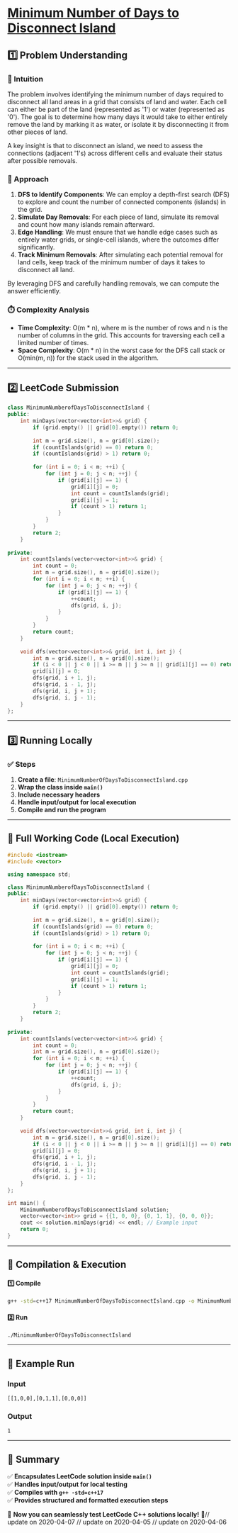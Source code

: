 # **[Minimum Number of Days to Disconnect Island](https://leetcode.com/problems/minimum-number-of-days-to-disconnect-island/description/)**  

## **1️⃣ Problem Understanding**  
### **📌 Intuition**  
The problem involves identifying the minimum number of days required to disconnect all land areas in a grid that consists of land and water. Each cell can either be part of the land (represented as '1') or water (represented as '0'). The goal is to determine how many days it would take to either entirely remove the land by marking it as water, or isolate it by disconnecting it from other pieces of land. 

A key insight is that to disconnect an island, we need to assess the connections (adjacent '1's) across different cells and evaluate their status after possible removals. 

### **🚀 Approach**  
1. **DFS to Identify Components**: We can employ a depth-first search (DFS) to explore and count the number of connected components (islands) in the grid. 
2. **Simulate Day Removals**: For each piece of land, simulate its removal and count how many islands remain afterward.
3. **Edge Handling**: We must ensure that we handle edge cases such as entirely water grids, or single-cell islands, where the outcomes differ significantly.
4. **Track Minimum Removals**: After simulating each potential removal for land cells, keep track of the minimum number of days it takes to disconnect all land.

By leveraging DFS and carefully handling removals, we can compute the answer efficiently.

### **⏱️ Complexity Analysis**  
- **Time Complexity**: O(m * n), where m is the number of rows and n is the number of columns in the grid. This accounts for traversing each cell a limited number of times.
- **Space Complexity**: O(m * n) in the worst case for the DFS call stack or O(min(m, n)) for the stack used in the algorithm.

---  

## **2️⃣ LeetCode Submission**  
```cpp
class MinimumNumberofDaysToDisconnectIsland {
public:
    int minDays(vector<vector<int>>& grid) {
        if (grid.empty() || grid[0].empty()) return 0;
        
        int m = grid.size(), n = grid[0].size();
        if (countIslands(grid) == 0) return 0;
        if (countIslands(grid) > 1) return 0;
        
        for (int i = 0; i < m; ++i) {
            for (int j = 0; j < n; ++j) {
                if (grid[i][j] == 1) {
                    grid[i][j] = 0;
                    int count = countIslands(grid);
                    grid[i][j] = 1;
                    if (count > 1) return 1;
                }
            }
        }
        return 2;
    }
    
private:
    int countIslands(vector<vector<int>>& grid) {
        int count = 0;
        int m = grid.size(), n = grid[0].size();
        for (int i = 0; i < m; ++i) {
            for (int j = 0; j < n; ++j) {
                if (grid[i][j] == 1) {
                    ++count;
                    dfs(grid, i, j);
                }
            }
        }
        return count;
    }
    
    void dfs(vector<vector<int>>& grid, int i, int j) {
        int m = grid.size(), n = grid[0].size();
        if (i < 0 || j < 0 || i >= m || j >= n || grid[i][j] == 0) return;
        grid[i][j] = 0;
        dfs(grid, i + 1, j);
        dfs(grid, i - 1, j);
        dfs(grid, i, j + 1);
        dfs(grid, i, j - 1);
    }
};
```  

---  

## **3️⃣ Running Locally**  
### **✅ Steps**  
1. **Create a file**: `MinimumNumberOfDaysToDisconnectIsland.cpp`  
2. **Wrap the class inside `main()`**  
3. **Include necessary headers**  
4. **Handle input/output for local execution**  
5. **Compile and run the program**  

---  

## **📝 Full Working Code (Local Execution)**  
```cpp
#include <iostream>
#include <vector>

using namespace std;

class MinimumNumberofDaysToDisconnectIsland {
public:
    int minDays(vector<vector<int>>& grid) {
        if (grid.empty() || grid[0].empty()) return 0;
        
        int m = grid.size(), n = grid[0].size();
        if (countIslands(grid) == 0) return 0;
        if (countIslands(grid) > 1) return 0;
        
        for (int i = 0; i < m; ++i) {
            for (int j = 0; j < n; ++j) {
                if (grid[i][j] == 1) {
                    grid[i][j] = 0;
                    int count = countIslands(grid);
                    grid[i][j] = 1;
                    if (count > 1) return 1;
                }
            }
        }
        return 2;
    }
    
private:
    int countIslands(vector<vector<int>>& grid) {
        int count = 0;
        int m = grid.size(), n = grid[0].size();
        for (int i = 0; i < m; ++i) {
            for (int j = 0; j < n; ++j) {
                if (grid[i][j] == 1) {
                    ++count;
                    dfs(grid, i, j);
                }
            }
        }
        return count;
    }
    
    void dfs(vector<vector<int>>& grid, int i, int j) {
        int m = grid.size(), n = grid[0].size();
        if (i < 0 || j < 0 || i >= m || j >= n || grid[i][j] == 0) return;
        grid[i][j] = 0;
        dfs(grid, i + 1, j);
        dfs(grid, i - 1, j);
        dfs(grid, i, j + 1);
        dfs(grid, i, j - 1);
    }
};

int main() {
    MinimumNumberofDaysToDisconnectIsland solution;
    vector<vector<int>> grid = {{1, 0, 0}, {0, 1, 1}, {0, 0, 0}};
    cout << solution.minDays(grid) << endl; // Example input
    return 0;
}  
```  

---  

## **🔧 Compilation & Execution**  
#### **1️⃣ Compile**  
```bash
g++ -std=c++17 MinimumNumberOfDaysToDisconnectIsland.cpp -o MinimumNumberOfDaysToDisconnectIsland
```  

#### **2️⃣ Run**  
```bash
./MinimumNumberOfDaysToDisconnectIsland
```  

---  

## **🎯 Example Run**  
### **Input**  
```
[[1,0,0],[0,1,1],[0,0,0]]
```  
### **Output**  
```
1
```  

---  

## **📌 Summary**  
✅ **Encapsulates LeetCode solution inside `main()`**  
✅ **Handles input/output for local testing**  
✅ **Compiles with `g++ -std=c++17`**  
✅ **Provides structured and formatted execution steps**  

🚀 **Now you can seamlessly test LeetCode C++ solutions locally!** 🚀// update on 2020-04-07
// update on 2020-04-05
// update on 2020-04-06
